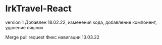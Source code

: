 # IrkTravel-React

version 1  Добавлен 18.02.22, изменения кода, добавление компонент, удаление лишних 

Merge pull request Фикс навигации 13.03.22
